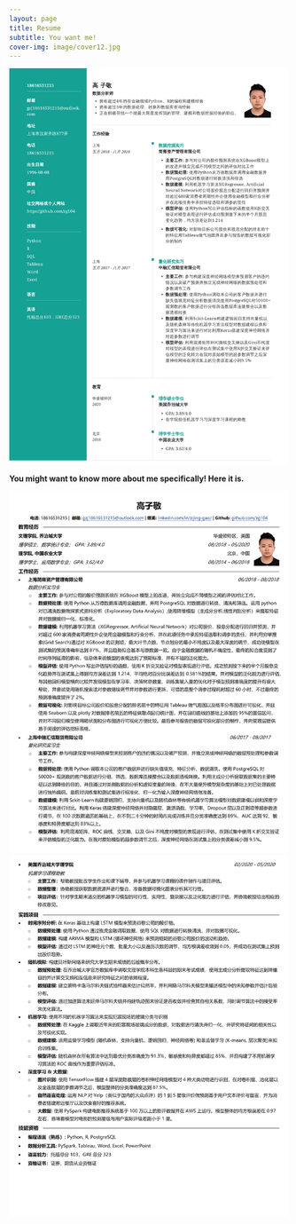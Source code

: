 ```yaml
---
layout: page
title: Resume
subtitle: You want me!
cover-img: image/cover12.jpg
---
```


![](image/resume_chinese-1.png)

__You might want to know more about me specifically! Here it is.__

![](image/gao_chinese_1.png)
![](image/gao_chinese_2.png)
